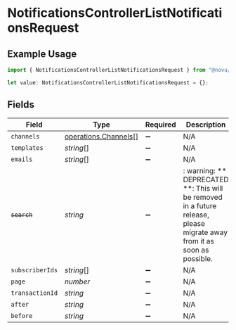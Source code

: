 # NotificationsControllerListNotificationsRequest

## Example Usage

```typescript
import { NotificationsControllerListNotificationsRequest } from "@novu/api/models/operations";

let value: NotificationsControllerListNotificationsRequest = {};
```

## Fields

| Field                                                                                                                   | Type                                                                                                                    | Required                                                                                                                | Description                                                                                                             |
| ----------------------------------------------------------------------------------------------------------------------- | ----------------------------------------------------------------------------------------------------------------------- | ----------------------------------------------------------------------------------------------------------------------- | ----------------------------------------------------------------------------------------------------------------------- |
| `channels`                                                                                                              | [operations.Channels](../../models/operations/channels.md)[]                                                            | :heavy_minus_sign:                                                                                                      | N/A                                                                                                                     |
| `templates`                                                                                                             | *string*[]                                                                                                              | :heavy_minus_sign:                                                                                                      | N/A                                                                                                                     |
| `emails`                                                                                                                | *string*[]                                                                                                              | :heavy_minus_sign:                                                                                                      | N/A                                                                                                                     |
| ~~`search`~~                                                                                                            | *string*                                                                                                                | :heavy_minus_sign:                                                                                                      | : warning: ** DEPRECATED **: This will be removed in a future release, please migrate away from it as soon as possible. |
| `subscriberIds`                                                                                                         | *string*[]                                                                                                              | :heavy_minus_sign:                                                                                                      | N/A                                                                                                                     |
| `page`                                                                                                                  | *number*                                                                                                                | :heavy_minus_sign:                                                                                                      | N/A                                                                                                                     |
| `transactionId`                                                                                                         | *string*                                                                                                                | :heavy_minus_sign:                                                                                                      | N/A                                                                                                                     |
| `after`                                                                                                                 | *string*                                                                                                                | :heavy_minus_sign:                                                                                                      | N/A                                                                                                                     |
| `before`                                                                                                                | *string*                                                                                                                | :heavy_minus_sign:                                                                                                      | N/A                                                                                                                     |